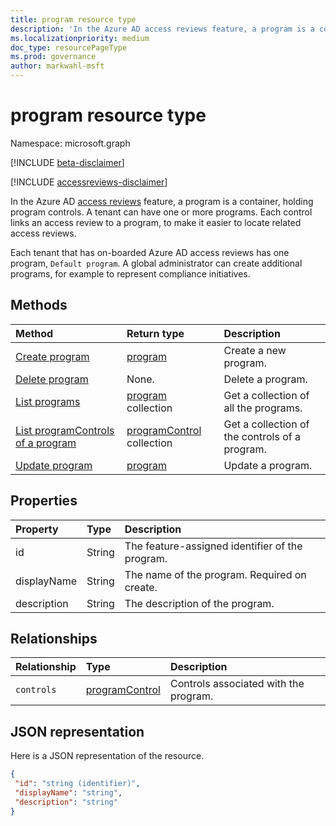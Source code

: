 ```yaml
---
title: program resource type
description: 'In the Azure AD access reviews feature, a program is a container, holding program controls. A tenant can have one or more programs.  Each control links an access review to a program, to make it easier to locate related access reviews.  '
ms.localizationpriority: medium
doc_type: resourcePageType
ms.prod: governance
author: markwahl-msft
---
```


# program resource type

Namespace: microsoft.graph

[!INCLUDE [beta-disclaimer](../../includes/beta-disclaimer.md)]

[!INCLUDE [accessreviews-disclaimer](../../includes/accessreviews-disclaimer.md)]

In the Azure AD [access reviews](accessreviews-root.md) feature, a program is a container, holding program controls. A tenant can have one or more programs.  Each control links an access review to a program, to make it easier to locate related access reviews.  

Each tenant that has on-boarded Azure AD access reviews has one program, `Default program`.  A global administrator can create additional programs, for example to represent compliance initiatives. 

## Methods

| Method                                                              | Return type                                    | Description                                    |
| :------------------------------------------------------------------ | :--------------------------------------------- | :--------------------------------------------- |
| [Create program](../api/program-create.md)                          | [program](program.md)                          | Create a new program.                          |
| [Delete program](../api/program-delete.md)                          | None.                                          | Delete a program.                              |
| [List programs](../api/program-list.md)                             | [program](program.md) collection               | Get a collection of all the programs.          |
| [List programControls of a program](../api/program-listcontrols.md) | [programControl](programcontrol.md) collection | Get a collection of the controls of a program. |
| [Update program](../api/program-update.md)                          | [program](program.md)                          | Update a program.                              |

## Properties

| Property    | Type   | Description                                     |
| :---------- | :----- | :---------------------------------------------- |
| id          | String | The feature-assigned identifier of the program. |
| displayName | String | The name of the program.  Required on create.   |
| description | String | The description of the program.                 |

## Relationships

| Relationship | Type                                | Description                           |
| :----------- | :---------------------------------- | :------------------------------------ |
| `controls`   | [programControl](programcontrol.md) | Controls associated with the program. |

## JSON representation

Here is a JSON representation of the resource.

<!-- {
  "blockType": "resource",
  "optionalProperties": [

  ],
  "keyProperty": "id",
  "@odata.type": "microsoft.graph.program"
}-->

```json
{
 "id": "string (identifier)",
 "displayName": "string",
 "description": "string"
}

```

<!--
{
  "type": "#page.annotation",
  "description": "program resource",
  "keywords": "",
  "section": "documentation",
  "tocPath": "",
  "suppressions": []
}
-->
